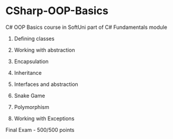 # CSharp-OOP-Basics
C# OOP Basics course in SoftUni part of C# Fundamentals module

1. Defining classes

2. Working with abstraction

3. Encapsulation

4. Inheritance

5. Interfaces and abstraction

6. Snake Game

7. Polymorphism

8. Working with Exceptions

  Final Exam - 500/500 points
